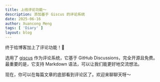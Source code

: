 ```yaml
---
title: 上线评论功能～
description: 添加基于 Giscus 的评论系统
date: 2025-06-16
author: Xuancong Meng
tags: [ 'Diary' ]
layout: blog
---
```


终于给博客加上了评论功能！🎉

选用了 [giscus](https://giscus.app/) 作为评论系统，它基于 GitHub Discussions，完全开源且免费。最重要的是，它支持 Markdown 语法，可以让我们能更好地交流想法。

现在，你可以在每篇文章的底部看到评论区了。欢迎来聊聊天呀～
